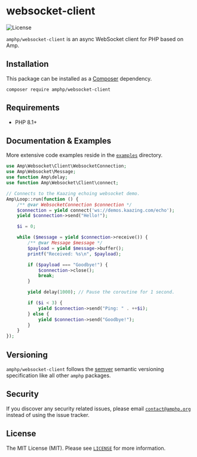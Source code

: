 # websocket-client

![License](https://img.shields.io/badge/license-MIT-blue.svg?style=flat-square)

`amphp/websocket-client` is an async WebSocket client for PHP based on Amp.

## Installation

This package can be installed as a [Composer](https://getcomposer.org/) dependency.

```
composer require amphp/websocket-client
```

## Requirements

* PHP 8.1+

## Documentation & Examples

More extensive code examples reside in the [`examples`](examples) directory.

```php
use Amp\Websocket\Client\WebsocketConnection;
use Amp\Websocket\Message;
use function Amp\delay;
use function Amp\Websocket\Client\connect;

// Connects to the Kaazing echoing websocket demo.
Amp\Loop::run(function () {
    /** @var WebsocketConnection $connection */
    $connection = yield connect('ws://demos.kaazing.com/echo');
    yield $connection->send("Hello!");

    $i = 0;

    while ($message = yield $connection->receive()) {
        /** @var Message $message */
        $payload = yield $message->buffer();
        printf("Received: %s\n", $payload);

        if ($payload === "Goodbye!") {
            $connection->close();
            break;
        }

        yield delay(1000); // Pause the coroutine for 1 second.

        if ($i < 3) {
            yield $connection->send("Ping: " . ++$i);
        } else {
            yield $connection->send("Goodbye!");
        }
    }
});
```

## Versioning

`amphp/websocket-client` follows the [semver](http://semver.org/) semantic versioning specification like all other `amphp` packages.

## Security

If you discover any security related issues, please email [`contact@amphp.org`](mailto:contact@amphp.org) instead of using the issue tracker.

## License

The MIT License (MIT). Please see [`LICENSE`](./LICENSE) for more information.
